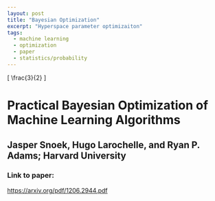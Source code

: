 ```yaml
---
layout: post
title: "Bayesian Optimization"
excerpt: "Hyperspace parameter optimizaiton"
tags:
  - machine learning
  - optimization
  - paper
  - statistics/probability
---
```


\[ \frac{3}{2} \]

# Practical Bayesian Optimization of Machine Learning Algorithms
## Jasper Snoek, Hugo Larochelle, and Ryan P. Adams; Harvard University



### Link to paper:
https://arxiv.org/pdf/1206.2944.pdf
